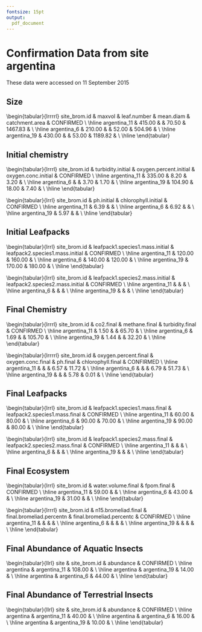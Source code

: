 ```yaml
---
fontsize: 15pt
output:
  pdf_document
---
```




# Confirmation Data from site **argentina**

These data were accessed on 11 September 2015

## Size

\begin{tabular}{lrrrrl}
 site\_brom.id & maxvol & leaf.number & mean.diam & catchment.area & CONFIRMED \\ 
  \hline argentina\_11 & 415.00 &  & 70.50 & 1467.83 &      \\ 
   \hline
argentina\_6 & 210.00 &  & 52.00 & 504.96 &      \\ 
   \hline
argentina\_19 & 430.00 &  & 53.00 & 1189.82 &      \\ 
   \hline
\end{tabular}


## Initial chemistry

\begin{tabular}{lrrrl}
 site\_brom.id & turbidity.initial & oxygen.percent.initial & oxygen.conc.initial & CONFIRMED \\ 
  \hline argentina\_11 & 335.00 & 8.20 & 3.20 &      \\ 
   \hline
argentina\_6 &  & 3.70 & 1.70 &      \\ 
   \hline
argentina\_19 & 104.90 & 18.00 & 7.40 &      \\ 
   \hline
\end{tabular}


\begin{tabular}{lrrl}
 site\_brom.id & ph.initial & chlorophyll.initial & CONFIRMED \\ 
  \hline argentina\_11 & 6.39 &  &      \\ 
   \hline
argentina\_6 & 6.92 &  &      \\ 
   \hline
argentina\_19 & 5.97 &  &      \\ 
   \hline
\end{tabular}

## Initial Leafpacks
\begin{tabular}{lrrl}
 site\_brom.id & leafpack1.species1.mass.initial & leafpack2.species1.mass.initial & CONFIRMED \\ 
  \hline argentina\_11 & 120.00 & 160.00 &      \\ 
   \hline
argentina\_6 & 140.00 & 120.00 &      \\ 
   \hline
argentina\_19 & 170.00 & 180.00 &      \\ 
   \hline
\end{tabular}

\begin{tabular}{lrrl}
 site\_brom.id & leafpack1.species2.mass.initial & leafpack2.species2.mass.initial & CONFIRMED \\ 
  \hline argentina\_11 &  &  &      \\ 
   \hline
argentina\_6 &  &  &      \\ 
   \hline
argentina\_19 &  &  &      \\ 
   \hline
\end{tabular}

## Final Chemistry
\begin{tabular}{lrrrl}
 site\_brom.id & co2.final & methane.final & turbidity.final & CONFIRMED \\ 
  \hline argentina\_11 & 1.50 &  & 65.70 &      \\ 
   \hline
argentina\_6 & 1.69 &  & 105.70 &      \\ 
   \hline
argentina\_19 & 1.44 &  & 32.20 &      \\ 
   \hline
\end{tabular}


\begin{tabular}{lrrrrl}
 site\_brom.id & oxygen.percent.final & oxygen.conc.final & ph.final & chlorophyll.final & CONFIRMED \\ 
  \hline argentina\_11 &  &  & 6.57 & 11.72 &      \\ 
   \hline
argentina\_6 &  &  & 6.79 & 51.73 &      \\ 
   \hline
argentina\_19 &  &  & 5.78 & 0.01 &      \\ 
   \hline
\end{tabular}

## Final Leafpacks
\begin{tabular}{lrrl}
 site\_brom.id & leafpack1.species1.mass.final & leafpack2.species1.mass.final & CONFIRMED \\ 
  \hline argentina\_11 & 60.00 & 80.00 &      \\ 
   \hline
argentina\_6 & 90.00 & 70.00 &      \\ 
   \hline
argentina\_19 & 90.00 & 80.00 &      \\ 
   \hline
\end{tabular}

\begin{tabular}{lrrl}
 site\_brom.id & leafpack1.species2.mass.final & leafpack2.species2.mass.final & CONFIRMED \\ 
  \hline argentina\_11 &  &  &      \\ 
   \hline
argentina\_6 &  &  &      \\ 
   \hline
argentina\_19 &  &  &      \\ 
   \hline
\end{tabular}

## Final Ecosystem
\begin{tabular}{lrrl}
 site\_brom.id & water.volume.final & fpom.final & CONFIRMED \\ 
  \hline argentina\_11 & 59.00 &  &      \\ 
   \hline
argentina\_6 & 43.00 &  &      \\ 
   \hline
argentina\_19 & 31.00 &  &      \\ 
   \hline
\end{tabular}

\begin{tabular}{lrrrl}
 site\_brom.id & n15.bromeliad.final & final.bromeliad.percentn & final.bromeliad.percentc & CONFIRMED \\ 
  \hline argentina\_11 &  &  &  &      \\ 
   \hline
argentina\_6 &  &  &  &      \\ 
   \hline
argentina\_19 &  &  &  &      \\ 
   \hline
\end{tabular}

## Final Abundance of Aquatic Insects

\begin{tabular}{llrl}
 site & site\_brom.id & abundance & CONFIRMED \\ 
  \hline argentina & argentina\_11 & 108.00 &      \\ 
   \hline
argentina & argentina\_19 & 14.00 &      \\ 
   \hline
argentina & argentina\_6 & 44.00 &      \\ 
   \hline
\end{tabular}

## Final Abundance of Terrestrial Insects
\begin{tabular}{llrl}
 site & site\_brom.id & abundance & CONFIRMED \\ 
  \hline argentina & argentina\_11 & 40.00 &      \\ 
   \hline
argentina & argentina\_6 & 16.00 &      \\ 
   \hline
argentina & argentina\_19 & 10.00 &      \\ 
   \hline
\end{tabular}
